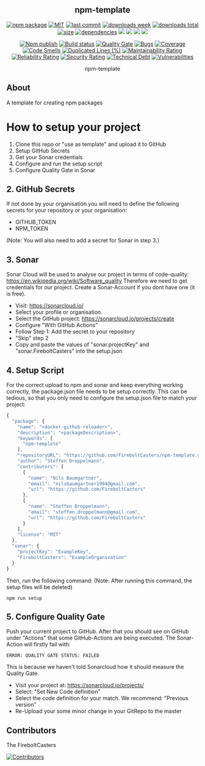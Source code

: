 <h2 align="center">
    npm-template
</h2>

<p align="center">
  <a href="https://badge.fury.io/js/docker-github-reloader.svg"><img src="https://badge.fury.io/js/docker-github-reloader.svg" alt="npm package" /></a>
  <a href="https://img.shields.io/github/license/FireboltCasters/docker-github-reloader"><img src="https://img.shields.io/github/license/FireboltCasters/docker-github-reloader" alt="MIT" /></a>
  <a href="https://img.shields.io/github/last-commit/FireboltCasters/docker-github-reloader?logo=git"><img src="https://img.shields.io/github/last-commit/FireboltCasters/docker-github-reloader?logo=git" alt="last commit" /></a>
  <a href="https://www.npmjs.com/package/docker-github-reloader"><img src="https://img.shields.io/npm/dm/docker-github-reloader.svg" alt="downloads week" /></a>
  <a href="https://www.npmjs.com/package/docker-github-reloader"><img src="https://img.shields.io/npm/dt/docker-github-reloader.svg" alt="downloads total" /></a>
  <a href="https://github.com/FireboltCasters/docker-github-reloader"><img src="https://shields.io/github/languages/code-size/FireboltCasters/docker-github-reloader" alt="size" /></a>
  <a href="https://david-dm.org/FireboltCasters/docker-github-reloader"><img src="https://david-dm.org/FireboltCasters/docker-github-reloader/status.svg" alt="dependencies" /></a>
  <a href="https://app.fossa.com/projects/git%2Bgithub.com%2FFireboltCasters%2Fdocker-github-reloader?ref=badge_shield" alt="FOSSA Status"><img src="https://app.fossa.com/api/projects/git%2Bgithub.com%2FFireboltCasters%2Fdocker-github-reloader.svg?type=shield"/></a>
  <a href="https://github.com/google/gts" alt="Google TypeScript Style"><img src="https://img.shields.io/badge/code%20style-google-blueviolet.svg"/></a>
  <a href="https://shields.io/" alt="Google TypeScript Style"><img src="https://img.shields.io/badge/uses-TypeScript-blue.svg"/></a>
  <a href="https://github.com/marketplace/actions/lint-action"><img src="https://img.shields.io/badge/uses-Lint%20Action-blue.svg"/></a>
</p>

<p align="center">
  <a href="https://github.com/FireboltCasters/docker-github-reloader/actions/workflows/npmPublish.yml"><img src="https://github.com/FireboltCasters/docker-github-reloader/actions/workflows/npmPublish.yml/badge.svg" alt="Npm publish" /></a>
  <a href="https://github.com/FireboltCasters/docker-github-reloader/actions/workflows/linter.yml"><img src="https://github.com/FireboltCasters/docker-github-reloader/actions/workflows/linter.yml/badge.svg" alt="Build status" /></a>
  <a href="https://sonarcloud.io/dashboard?id=FireboltCasters_docker-github-reloader"><img src="https://sonarcloud.io/api/project_badges/measure?project=FireboltCasters_docker-github-reloader&metric=alert_status" alt="Quality Gate" /></a>
  <a href="https://sonarcloud.io/dashboard?id=FireboltCasters_docker-github-reloader"><img src="https://sonarcloud.io/api/project_badges/measure?project=FireboltCasters_docker-github-reloader&metric=bugs" alt="Bugs" /></a>
  <a href="https://sonarcloud.io/dashboard?id=FireboltCasters_docker-github-reloader"><img src="https://sonarcloud.io/api/project_badges/measure?project=FireboltCasters_docker-github-reloader&metric=coverage" alt="Coverage" /></a>
  <a href="https://sonarcloud.io/dashboard?id=FireboltCasters_docker-github-reloader"><img src="https://sonarcloud.io/api/project_badges/measure?project=FireboltCasters_docker-github-reloader&metric=code_smells" alt="Code Smells" /></a>
  <a href="https://sonarcloud.io/dashboard?id=FireboltCasters_docker-github-reloader"><img src="https://sonarcloud.io/api/project_badges/measure?project=FireboltCasters_docker-github-reloader&metric=duplicated_lines_density" alt="Duplicated Lines (%)" /></a>
  <a href="https://sonarcloud.io/dashboard?id=FireboltCasters_docker-github-reloader"><img src="https://sonarcloud.io/api/project_badges/measure?project=FireboltCasters_docker-github-reloader&metric=sqale_rating" alt="Maintainability Rating" /></a>
  <a href="https://sonarcloud.io/dashboard?id=FireboltCasters_docker-github-reloader"><img src="https://sonarcloud.io/api/project_badges/measure?project=FireboltCasters_docker-github-reloader&metric=reliability_rating" alt="Reliability Rating" /></a>
  <a href="https://sonarcloud.io/dashboard?id=FireboltCasters_docker-github-reloader"><img src="https://sonarcloud.io/api/project_badges/measure?project=FireboltCasters_docker-github-reloader&metric=security_rating" alt="Security Rating" /></a>
  <a href="https://sonarcloud.io/dashboard?id=FireboltCasters_docker-github-reloader"><img src="https://sonarcloud.io/api/project_badges/measure?project=FireboltCasters_docker-github-reloader&metric=sqale_index" alt="Technical Debt" /></a>
  <a href="https://sonarcloud.io/dashboard?id=FireboltCasters_docker-github-reloader"><img src="https://sonarcloud.io/api/project_badges/measure?project=FireboltCasters_docker-github-reloader&metric=vulnerabilities" alt="Vulnerabilities" /></a>
</p>

<p align="center">
    npm-template
</p>

## About

A template for creating npm packages

# How to setup your project

1. Clone this repo or "use as template" and upload it to GitHub
2. Setup GitHub Secrets
3. Get your Sonar credentials
4. Configure and run the setup script
5. Configure Quality Gate in Sonar

## 2. GitHub Secrets

If not done by your organisation you will need to define the following secrets for your repository or your organisation:

- GITHUB_TOKEN
- NPM_TOKEN

(Note: You will also need to add a secret for Sonar in step 3.)

## 3. Sonar

Sonar Cloud will be used to analyse our project in terms of code-quality: https://en.wikipedia.org/wiki/Software_quality
Therefore we need to get credentials for our project. Create a Sonar-Account if you dont have one (it is free).

- Visit: https://sonarcloud.io/
- Select your profile or organisation.
- Select the GitHub project: https://sonarcloud.io/projects/create
- Configure "With GitHub Actions"
- Follow Step 1: Add the secret to your repository
- "Skip" step 2
- Copy and paste the values of "sonar.projectKey" and "sonar.FireboltCasters" into the setup.json

## 4. Setup Script

For the correct upload to npm and sonar and keep everything working correctly, the package.json file needs to be setup correctly. This can be tedious, so that you only need to configure the setup.json file to match your project:

```javascript
{
  "package": {
    "name": "<docker-github-reloader>",
    "description": "<packageDescription>",
    "keywords": [
      "npm-template"
    ],
    "repositoryURL": "https://github.com/FireboltCasters/npm-template.git",
    "author": "Steffen Droppelmann",
    "contributors": [
      {
        "name": "Nils Baumgartner",
        "email": "nilsbaumgartner1994@gmail.com",
        "url": "https://github.com/FireboltCasters"
      },
      {
        "name": "Steffen Droppelmann",
        "email": "steffen.droppelmann@gmail.com",
        "url": "https://github.com/FireboltCasters"
      }
    ],
    "license": "MIT"
  },
  "sonar": {
    "projectKey": "ExampleKey",
    "FireboltCasters": "ExampleOrganization"
  }
}
```

Then, run the following command:
(Note: After running this command, the setup files will be deleted)

```
npm run setup
```

## 5. Configure Quality Gate

Push your current project to GitHub. After that you should see on GitHub under "Actions" that some GitHub-Actions are being executed. The Sonar-Action will firstly fail with:

```
ERROR: QUALITY GATE STATUS: FAILED
```

This is because we haven't told Sonarcloud how it should measure the Quality Gate.

- Visit your project at: https://sonarcloud.io/projects/
- Select: "Set New Code definition"
- Select the code definition for your match. We recommend: "Previous version"
- Re-Upload your some minor change in your GitRepo to the master

## Contributors

The FireboltCasters

<a href="https://github.com/FireboltCasters/docker-github-reloader"><img src="https://contrib.rocks/image?repo=FireboltCasters/docker-github-reloader" alt="Contributors" /></a>
